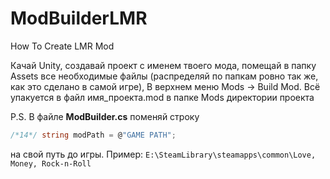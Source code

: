 # ModBuilderLMR
How To Create LMR Mod

Качай Unity, создавай проект с именем твоего мода, помещай в папку Assets все необходимые файлы (распределяй по папкам ровно так же, как это сделано в самой игре), В верхнем меню Mods -> Build Mod. Всё упакуется в файл имя_проекта.mod в папке Mods директории проекта

P.S. В файле **ModBuilder.cs** поменяй строку 
```c# 
/*14*/ string modPath = @"GAME PATH";
```
на свой путь до игры. Пример: ```E:\SteamLibrary\steamapps\common\Love, Money, Rock-n-Roll```